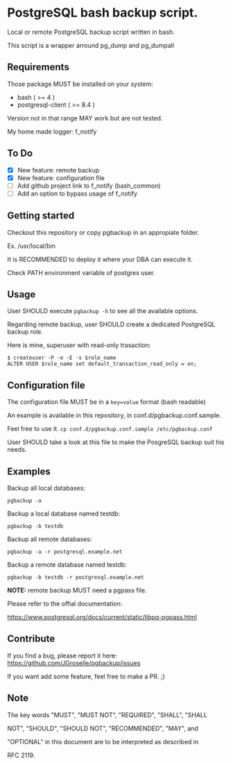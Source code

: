 # PostgreSQL bash backup script.

Local or remote PostgreSQL backup script written in bash.

This script is a wrapper arround pg_dump and pg_dumpall

## Requirements

Those package MUST be installed on your system:

* bash ( >= 4 )
* postgresql-client ( >= 8.4 )

Version not in that range MAY work but are not tested.

My home made logger: f_notify

## To Do

- [x] New feature: remote backup
- [x] New feature: configuration file
- [ ] Add github project link to f_notify (bash_common)
- [ ] Add an option to bypass usage of f_notify

## Getting started

Checkout this repository or copy pgbackup in an appropiate folder.

Ex. /usr/local/bin

It is RECOMMENDED to deploy it where your DBA can execute it.

Check PATH environment variable of postgres user.

## Usage

User SHOULD execute `pgbackup -h` to see all the available options.

Regarding remote backup, user SHOULD create a dedicated PostgreSQL backup role.

Here is mine, superuser with read-only trasaction:

    $ createuser -P -e -E -s $role_name
    ALTER USER $role_name set default_transaction_read_only = on;

## Configuration file

The configuration file MUST be in a `key=value` format (bash readable)

An example is available in this repository, in conf.d/pgbackup.conf.sample.

Feel free to use it. `cp conf.d/pgbackup.conf.sample /etc/pgbackup.conf`

User SHOULD take a look at this file to make the PosgreSQL backup suit his needs.

## Examples

Backup all local databases:

`pgbackup -a`

Backup a local database named testdb:

`pgbackup -b testdb`

Backup all remote databases:

`pgbackup -a -r postgresql.example.net`

Backup a remote database named testdb:

`pgbackup -b testdb -r postgresql.example.net`

__NOTE:__ remote backup MUST need a pgpass file.

Please refer to the offial documentation:

https://www.postgresql.org/docs/current/static/libpq-pgpass.html

## Contribute

If you find a bug, please report it here: https://github.com/JGroselle/pgbackup/issues

If you want add some feature, feel free to make a PR. ;)

## Note

The key words "MUST", "MUST NOT", "REQUIRED", "SHALL", "SHALL

NOT", "SHOULD", "SHOULD NOT", "RECOMMENDED",  "MAY", and

"OPTIONAL" in this document are to be interpreted as described in

RFC 2119.
